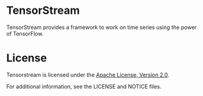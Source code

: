 TensorStream
============

TensorStream provides a framework to work on time series using the power of TensorFlow.

# License

Tensorstream is licensed under the [Apache License, Version 2.0](http://www.apache.org/licenses/LICENSE-2.0).

For additional information, see the LICENSE and NOTICE files.
